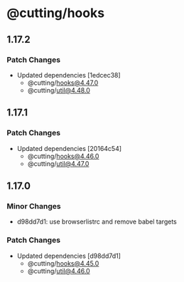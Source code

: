 # @cutting/hooks

## 1.17.2

### Patch Changes

- Updated dependencies [1edcec38]
  - @cutting/hooks@4.47.0
  - @cutting/util@4.48.0

## 1.17.1

### Patch Changes

- Updated dependencies [20164c54]
  - @cutting/hooks@4.46.0
  - @cutting/util@4.47.0

## 1.17.0

### Minor Changes

- d98dd7d1: use browserlistrc and remove babel targets

### Patch Changes

- Updated dependencies [d98dd7d1]
  - @cutting/hooks@4.45.0
  - @cutting/util@4.46.0
